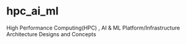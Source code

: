 # hpc_ai_ml
High Performance Computing(HPC) , AI &amp; ML Platform/Infrastructure Architecture Designs and Concepts
